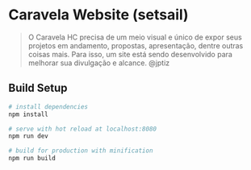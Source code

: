# Caravela Website (setsail)

> O Caravela HC precisa de um meio visual e único de expor seus projetos em andamento, propostas, apresentação, dentre outras coisas mais. Para isso, um site está sendo desenvolvido para melhorar sua divulgação e alcance.
> @jptiz

## Build Setup

``` bash
# install dependencies
npm install

# serve with hot reload at localhost:8080
npm run dev

# build for production with minification
npm run build
```